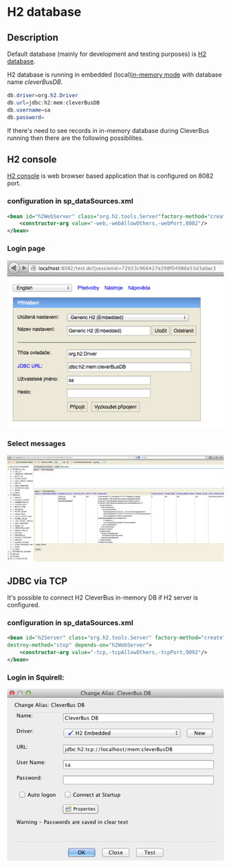 # H2 database

## Description

Default database (mainly for development and testing purposes) is [H2 database](http://www.h2database.com).

H2 database is running in embedded (local)[in-memory mode](http://www.h2database.com/html/features.html#in_memory_databases) with database name *cleverBusDB*.

```java
db.driver=org.h2.Driver
db.url=jdbc:h2:mem:cleverBusDB
db.username=sa
db.password=
```

If there's need to see records in in-memory database during CleverBus running then there are the following possibilites.

## H2 console

[H2 console](http://www.h2database.com/html/tutorial.html#tutorial_starting_h2_console) is web browser based application that is configured on 8082 port.

### configuration in sp\_dataSources.xml

``` xml
<bean id="h2WebServer" class="org.h2.tools.Server"factory-method="createWebServer" init-method="start" destroy-method="stop">
	<constructor-arg value="-web,-webAllowOthers,-webPort,8082"/>
</bean>
```

### Login page

![ ](attachments/524297/917525.png)

### Select messages

![ ](attachments/524297/917524.png)

## JDBC via TCP

It's possible to connect H2 CleverBus in-memory DB if H2 server is configured.

### configuration in sp\_dataSources.xml

``` xml
<bean id="h2Server" class="org.h2.tools.Server" factory-method="createTcpServer" init-method="start"
destroy-method="stop" depends-on="h2WebServer">
	<constructor-arg value="-tcp,-tcpAllowOthers,-tcpPort,9092"/>
</bean>
```

### Login in Squirell:

![ ](attachments/524297/917511.png)

